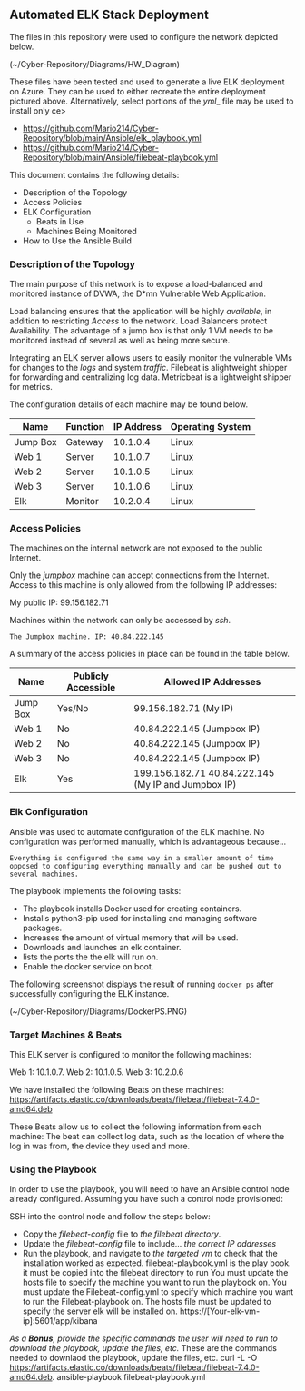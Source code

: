 
## Automated ELK Stack Deployment

The files in this repository were used to configure the network depicted below.

(~/Cyber-Repository/Diagrams/HW_Diagram)

These files have been tested and used to generate a live ELK deployment on Azure. They can be used to either recreate the entire deployment pictured above. Alternatively, select portions of the _yml__ file may be used to install only ce>
  
 - https://github.com/Mario214/Cyber-Repository/blob/main/Ansible/elk_playbook.yml
 - https://github.com/Mario214/Cyber-Repository/blob/main/Ansible/filebeat-playbook.yml

This document contains the following details:
- Description of the Topology
- Access Policies
- ELK Configuration
  - Beats in Use
  - Machines Being Monitored
- How to Use the Ansible Build


### Description of the Topology

The main purpose of this network is to expose a load-balanced and monitored instance of DVWA, the D*mn Vulnerable Web Application.

Load balancing ensures that the application will be highly _available_, in addition to restricting _Access_ to the network.
    Load Balancers protect Availability. The advantage of a jump box is that only 1 VM needs to be monitored instead of several as well as being more secure.

Integrating an ELK server allows users to easily monitor the vulnerable VMs for changes to the _logs_ and system _traffic_.
    Filebeat is alightweight shipper for forwarding and centralizing log data.
    Metricbeat is a lightweight shipper for metrics.

The configuration details of each machine may be found below.

| Name     | Function | IP Address | Operating System |
|----------|----------|------------|------------------|
| Jump Box | Gateway  | 10.1.0.4   | Linux            |
| Web 1    | Server   | 10.1.0.7   | Linux            |
| Web 2    | Server   | 10.1.0.5   | Linux            |
| Web 3    | Server   | 10.1.0.6   | Linux            |
| Elk      | Monitor  | 10.2.0.4   | Linux            |

### Access Policies

The machines on the internal network are not exposed to the public Internet.

Only the _jumpbox_ machine can accept connections from the Internet. Access to this machine is only allowed from the following IP addresses:

   My public IP: 99.156.182.71

Machines within the network can only be accessed by _ssh_.

    The Jumpbox machine. IP: 40.84.222.145
    
   A summary of the access policies in place can be found in the table below.

| Name     | Publicly Accessible | Allowed IP Addresses      |
|----------|---------------------|-------------------------- |
| Jump Box | Yes/No              | 99.156.182.71 (My IP)     |
| Web 1    | No                  | 40.84.222.145 (Jumpbox IP)|
| Web 2    | No                  | 40.84.222.145 (Jumpbox IP)|
| Web 3    | No                  | 40.84.222.145 (Jumpbox IP)|
| Elk      | Yes                 | 199.156.182.71 40.84.222.145 (My IP and Jumpbox IP)|
### Elk Configuration

Ansible was used to automate configuration of the ELK machine. No configuration was performed manually, which is advantageous because...

    Everything is configured the same way in a smaller amount of time opposed to configuring everything manually and can be pushed out to several machines.

The playbook implements the following tasks:

-  The playbook installs Docker used for creating containers.
-  Installs python3-pip used for installing and managing software packages.
-  Increases the amount of virtual memory that will be used.
-  Downloads and launches an elk container.
-  lists the ports the the elk will run on.
-  Enable the docker service on boot.

The following screenshot displays the result of running `docker ps` after successfully configuring the ELK instance.

(~/Cyber-Repository/Diagrams/DockerPS.PNG)

### Target Machines & Beats
This ELK server is configured to monitor the following machines:

   Web 1: 10.1.0.7.  Web 2: 10.1.0.5.  Web 3: 10.2.0.6

We have installed the following Beats on these machines:
    https://artifacts.elastic.co/downloads/beats/filebeat/filebeat-7.4.0-amd64.deb

These Beats allow us to collect the following information from each machine:
  The beat can collect log data, such as the location of where the log in was from, the device they used and more.

### Using the Playbook
In order to use the playbook, you will need to have an Ansible control node already configured. Assuming you have such a control node provisioned:

SSH into the control node and follow the steps below:
- Copy the _filebeat-config_ file to _the filebeat directory_.
- Update the _filebeat-config_ file to include... _the correct IP addresses_
- Run the playbook, and navigate to _the targeted vm_ to check that the installation worked as expected.
    filebeat-playbook.yml is the play book. it must be copied into the filebeat directory to run
    You must update the hosts file to specify the machine you want to run the playbook on. You must update the Filebeat-config.yml to specify which machine you want to run the Filebeat-playbook on.
  The hosts file must be updated to specify the server elk will be installed on.
  https://[Your-elk-vm-ip]:5601/app/kibana

_As a **Bonus**, provide the specific commands the user will need to run to download the playbook, update the files, etc._
 These are the commands needed to downlaod the playbook, update the files, etc.
    curl -L -O https://artifacts.elastic.co/downloads/beats/filebeat/filebeat-7.4.0-amd64.deb.
    ansible-playbook filebeat-playbook.yml 
